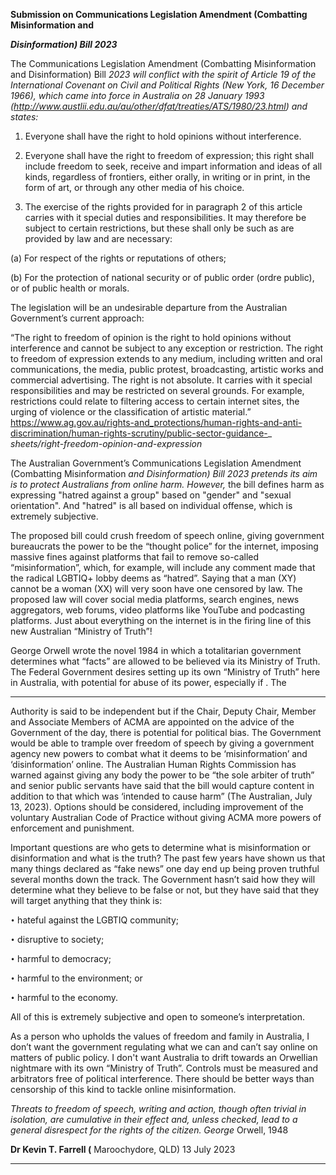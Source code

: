 **Submission on Communications Legislation Amendment (Combatting Misinformation and**

**_Disinformation) Bill 2023_**

The Communications Legislation Amendment (Combatting Misinformation and Disinformation) Bill
_2023 will conflict with the spirit of Article 19 of the International Covenant on Civil and Political_
_Rights (New York, 16 December 1966), which came into force in Australia on 28 January 1993_
_(http://www.austlii.edu.au/au/other/dfat/treaties/ATS/1980/23.html) and states:_

1. Everyone shall have the right to hold opinions without interference.

2. Everyone shall have the right to freedom of expression; this right shall include freedom to seek,
receive and impart information and ideas of all kinds, regardless of frontiers, either orally, in writing or
in print, in the form of art, or through any other media of his choice.

3. The exercise of the rights provided for in paragraph 2 of this article carries with it special duties and
responsibilities. It may therefore be subject to certain restrictions, but these shall only be such as are
provided by law and are necessary:

(a) For respect of the rights or reputations of others;

(b) For the protection of national security or of public order (ordre public), or of public health or
morals.

The legislation will be an undesirable departure from the Australian Government’s current approach:

“The right to freedom of opinion is the right to hold opinions without interference and cannot be
subject to any exception or restriction. The right to freedom of expression extends to any medium,
including written and oral communications, the media, public protest, broadcasting, artistic works and
commercial advertising. The right is not absolute. It carries with it special responsibilities and may be
restricted on several grounds. For example, restrictions could relate to filtering access to certain internet
sites, the urging of violence or the classification of artistic material.” https://www.ag.gov.au/rights-and_protections/human-rights-and-anti-discrimination/human-rights-scrutiny/public-sector-guidance-_
_sheets/right-freedom-opinion-and-expression_

The Australian Government’s Communications Legislation Amendment (Combatting Misinformation
_and Disinformation) Bill 2023 pretends its aim is to protect Australians from online harm. However,_
the bill defines harm as expressing "hatred against a group" based on "gender" and "sexual orientation".
And "hatred" is all based on individual offense, which is extremely subjective.

The proposed bill could crush freedom of speech online, giving government bureaucrats the power to
be the “thought police” for the internet, imposing massive fines against platforms that fail to remove
so-called “misinformation”, which, for example, will include any comment made that the radical
LGBTIQ+ lobby deems as “hatred”. Saying that a man (XY) cannot be a woman (XX) will very soon
have one censored by law. The proposed law will cover social media platforms, search engines, news
aggregators, web forums, video platforms like YouTube and podcasting platforms. Just about everything
on the internet is in the firing line of this new Australian “Ministry of Truth”!

George Orwell wrote the novel 1984 in which a totalitarian government determines what “facts” are
allowed to be believed via its Ministry of Truth.  The Federal Government desires setting up its own
“Ministry of Truth” here in Australia, with potential for abuse of its power, especially if . The


-----

Authority is said to be independent but if the Chair, Deputy Chair, Member and Associate Members of
ACMA are appointed on the advice of the Government of the day, there is potential for political bias.
The Government would be able to trample over freedom of speech by giving a government agency new
powers to combat what it deems to be ‘misinformation’ and ‘disinformation’ online. The Australian
Human Rights Commission has warned against giving any body the power to be “the sole arbiter of
truth” and senior public servants have said that the bill would capture content in addition to that which
was ‘intended to cause harm” (The Australian, July 13, 2023). Options should be considered, including
improvement of the voluntary Australian Code of Practice without giving ACMA more powers of
enforcement and punishment.

Important questions are who gets to determine what is misinformation or disinformation and what is
the truth? The past few years have shown us that many things declared as “fake news” one day end up
being proven truthful several months down the track. The Government hasn’t said how they will
determine what they believe to be false or not, but they have said that they will target anything that they
think is:

`•` hateful against the LGBTIQ community;

`•` disruptive to society;

`•` harmful to democracy;

`•` harmful to the environment; or

`•` harmful to the economy.

All of this is extremely subjective and open to someone’s interpretation.

As a person who upholds the values of freedom and family in Australia, I don’t want the government
regulating what we can and can’t say online on matters of public policy. I don't want Australia to drift
towards an Orwellian nightmare with its own “Ministry of Truth”. Controls must be measured and
arbitrators free of political interference. There should be better ways than censorship of this kind to
tackle online misinformation.

_Threats to freedom of speech, writing and action, though often trivial in isolation, are cumulative in_
_their effect and, unless checked, lead to a general disrespect for the rights of the citizen.  George_
Orwell, 1948

**Dr Kevin T. Farrell (** Maroochydore, QLD) 13 July 2023


-----

